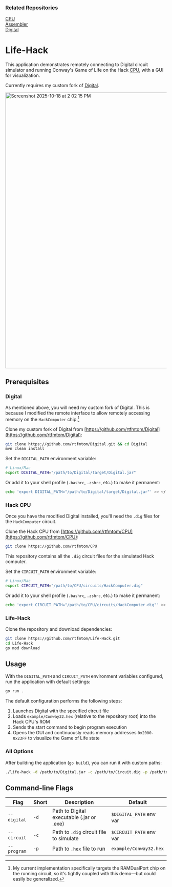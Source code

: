 ### Related Repositories
[CPU](https://github.com/rtfmtom/CPU)  
[Assembler]()  
[Digital](https://github.com/rtfmtom/Digital)

# Life-Hack

This application demonstrates remotely connecting to Digital circuit simulator and running Conway's Game of Life on the Hack [CPU](https://github.com/rtfmtom/CPU), with a GUI for visualization.

Currently requires my custom fork of [Digital](https://github.com/rtfmtom/Digital).

<img width="1321" height="861" alt="Screenshot 2025-10-18 at 2 02 15 PM" src="https://github.com/user-attachments/assets/534c771c-e2b8-486b-ba49-3dcc65041405" />

## Prerequisites

### Digital

As mentioned above, you will need my custom fork of Digital. This is because I modified the remote interface to allow remotely accessing memory on the `HackComputer` chip.[^1]

[^1]: My current implementation specifically targets the RAMDualPort chip on the running circuit, so it's tightly coupled with this demo—but could easily be generalized.

Clone my custom fork of Digital from [https://github.com/rtfmtom/Digital](https://github.com/rtfmtom/Digital):
```bash
git clone https://github.com/rtfmtom/Digital.git && cd Digital
mvn clean install
```

Set the `DIGITAL_PATH` environment variable:
```bash
# Linux/Mac
export DIGITAL_PATH="/path/to/Digital/target/Digital.jar"
```

Or add it to your shell profile (`.bashrc`, `.zshrc`, etc.) to make it permanent:
```bash
echo 'export DIGITAL_PATH="/path/to/Digital/target/Digital.jar"' >> ~/.bashrc
```

### Hack CPU

Once you have the modified Digital installed, you'll need the `.dig` files for the `HackComputer` circuit.

Clone the Hack CPU from [https://github.com/rtfmtom/CPU](https://github.com/rtfmtom/CPU):
```bash
git clone https://github.com/rtfmtom/CPU
```

This repository contains all the `.dig` circuit files for the simulated Hack computer.

Set the `CIRCUIT_PATH` environment variable:
```bash
# Linux/Mac
export CIRCUIT_PATH="/path/to/CPU/circuits/HackComputer.dig"
```

Or add it to your shell profile (`.bashrc`, `.zshrc`, etc.) to make it permanent:
```bash
echo 'export CIRCUIT_PATH="/path/to/CPU/circuits/HackComputer.dig"' >> ~/.bashrc
```

### Life-Hack

Clone the repository and download dependencies:
```bash
git clone https://github.com/rtfmtom/Life-Hack.git
cd Life-Hack
go mod download
```

## Usage

With the `DIGITAL_PATH` and `CIRCUIT_PATH` environment variables configured, run the application with default settings:
```bash
go run .
```

The default configuration performs the following steps:

1. Launches Digital with the specified circuit file
2. Loads `example/Conway32.hex` (relative to the repository root) into the Hack CPU's ROM
3. Sends the start command to begin program execution
4. Opens the GUI and continuously reads memory addresses `0x2000-0x23FF` to visualize the Game of Life state

### All Options

After building the application (`go build`), you can run it with custom paths:
```bash
./life-hack -d /path/to/Digital.jar -c /path/to/Circuit.dig -p /path/to/program.hex
```

## Command-line Flags

| Flag        | Short | Description                               | Default                          |
|-------------|-------|-------------------------------------------|----------------------------------|
| `--digital` | `-d`  | Path to Digital executable (.jar or .exe) | `$DIGITAL_PATH` env var          |
| `--circuit` | `-c`  | Path to `.dig` circuit file to simulate   | `$CIRCUIT_PATH` env var          |
| `--program` | `-p`  | Path to `.hex` file to run                | `example/Conway32.hex`           |
